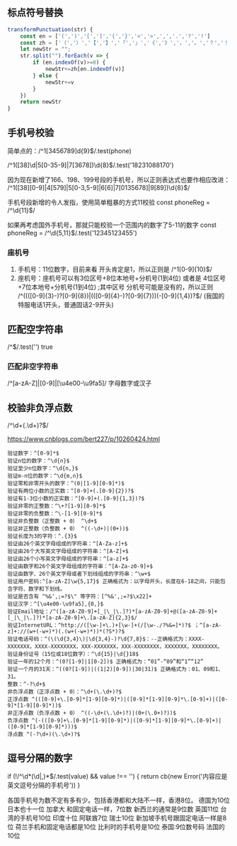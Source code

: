 ## 标点符号替换
```js
transformPunctuation(str) {
    const en = ['(',')','[',']','{','}','<','>',',','.','?','!']
    const zh = ['（','）','【','】','「','」','《','》','，','。','？','！']
    let newStr = "";
    str.split("").forEach(v => {
        if (en.indexOf(v)>=0) {
            newStr+=zh[en.indexOf(v)]
        } else {
            newStr+=v
        }
    })
    return newStr
}
```

## 手机号校验
简单点的：/^1[3456789]d{9}$/.test(phone)

/^1([38]\d|5[0-35-9]|7[3678])\d{8}$/.test('18231088170')

因为现在新增了166、198、199号段的手机号，所以正则表达式也要作相应改进：
/^1([38][0-9]|4[579]|5[0-3,5-9]|6[6]|7[0135678]|9[89])\d{8}$/

手机号段新增的令人发指，使用简单粗暴的方式11校验
const phoneReg = /^\d{11}$/

如果再考虑国外手机号，那就只能校验一个范围内的数字了5-11的数字
const phoneReg = /^\d{5,11}$/.test('12345123455')

### 座机号
1. 手机号：11位数字，目前来看 开头肯定是1，所以正则是 /^1[0-9]{10}$/
2. 座机号：座机号可以有3位区号+8位本地号+分机号(1到4位) 或者是 4位区号+7位本地号+分机号(1到4位) ;其中区号 分机号可能是没有的，所以正则 /^((([0-9]{3}-)?[0-9]{8})|(([0-9]{4}-)?[0-9]{7}))(-[0-9]{1,4})?$/
(我国的特服电话1开头，普通固话2-9开头)

## 匹配空字符串
/^$/.test('')
true

### 匹配非空字符串
/^[a-zA-Z]|[0-9]|[\u4e00-\u9fa5]/
字母数字或汉子

## 校验非负浮点数
/^\d+(\.\d+)?$/

https://www.cnblogs.com/bert227/p/10260424.html
```
验证数字：^[0-9]*$
验证n位的数字：^\d{n}$
验证至少n位数字：^\d{n,}$
验证m-n位的数字：^\d{m,n}$
验证零和非零开头的数字：^(0|[1-9][0-9]*)$
验证有两位小数的正实数：^[0-9]+(.[0-9]{2})?$
验证有1-3位小数的正实数：^[0-9]+(.[0-9]{1,3})?$
验证非零的正整数：^\+?[1-9][0-9]*$
验证非零的负整数：^\-[1-9][0-9]*$
验证非负整数（正整数 + 0） ^\d+$
验证非正整数（负整数 + 0） ^((-\d+)|(0+))$
验证长度为3的字符：^.{3}$
验证由26个英文字母组成的字符串：^[A-Za-z]+$
验证由26个大写英文字母组成的字符串：^[A-Z]+$
验证由26个小写英文字母组成的字符串：^[a-z]+$
验证由数字和26个英文字母组成的字符串：^[A-Za-z0-9]+$
验证由数字、26个英文字母或者下划线组成的字符串：^\w+$
验证用户密码:^[a-zA-Z]\w{5,17}$ 正确格式为：以字母开头，长度在6-18之间，只能包含字符、数字和下划线。
验证是否含有 ^%&',;=?$\" 等字符：[^%&',;=?$\x22]+
验证汉字：^[\u4e00-\u9fa5],{0,}$
验证Email地址：/^([a-zA-Z0-9]+[_|\_|\.]?)*[a-zA-Z0-9]+@([a-zA-Z0-9]+[_|\_|\.]?)*[a-zA-Z0-9]+\.[a-zA-Z]{2,3}$/
验证InternetURL：^http://([\w-]+\.)+[\w-]+(/[\w-./?%&=]*)?$ ；^[a-zA-z]+://(w+(-w+)*)(.(w+(-w+)*))*(?S*)?$
验证电话号码：^(\(\d{3,4}\)|\d{3,4}-)?\d{7,8}$：--正确格式为：XXXX-XXXXXXX，XXXX-XXXXXXXX，XXX-XXXXXXX，XXX-XXXXXXXX，XXXXXXX，XXXXXXXX。
验证身份证号（15位或18位数字）：^\d{15}|\d{}18$
验证一年的12个月：^(0?[1-9]|1[0-2])$ 正确格式为：“01”-“09”和“1”“12”
验证一个月的31天：^((0?[1-9])|((1|2)[0-9])|30|31)$ 正确格式为：01、09和1、31。
整数：^-?\d+$
非负浮点数（正浮点数 + 0）：^\d+(\.\d+)?$
正浮点数 ^(([0-9]+\.[0-9]*[1-9][0-9]*)|([0-9]*[1-9][0-9]*\.[0-9]+)|([0-9]*[1-9][0-9]*))$
非正浮点数（负浮点数 + 0） ^((-\d+(\.\d+)?)|(0+(\.0+)?))$
负浮点数 ^(-(([0-9]+\.[0-9]*[1-9][0-9]*)|([0-9]*[1-9][0-9]*\.[0-9]+)|([0-9]*[1-9][0-9]*)))$
浮点数 ^(-?\d+)(\.\d+)?$
```


## 逗号分隔的数字
if (!/^\d*(\d|\,)*$/.test(value) && value !== '') {
    return cb(new Error('内容应是英文逗号分隔的手机号'))
}

各国手机号为数不定有多有少。包括香港都和大陆不一样，香港8位。
德国为10位
日本也十一位
加拿大 和固定电话一样，7位数
新西兰的通常是9位数
英国11位
台湾的手机号10位
印度十位
阿联酋7位
瑞士10位
新加坡手机号跟固定电话一样是8位
荷兰手机和固定电话都是10位
比利时的手机号是10位
泰国:9位数号码
法国的10位